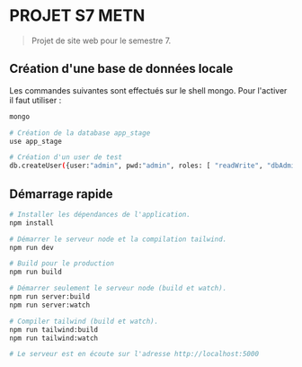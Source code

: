 # PROJET S7 METN

> Projet de site web pour le semestre 7.

## Création d'une base de données locale

Les commandes suivantes sont effectués sur le shell mongo.
Pour l'activer il faut utiliser : 
```bash
mongo
```

```bash
# Création de la database app_stage
use app_stage

# Création d'un user de test
db.createUser({user:"admin", pwd:"admin", roles: [ "readWrite", "dbAdmin" ]});
```

## Démarrage rapide

```bash
# Installer les dépendances de l'application.
npm install

# Démarrer le serveur node et la compilation tailwind.
npm run dev

# Build pour le production
npm run build

# Démarrer seulement le serveur node (build et watch).
npm run server:build
npm run server:watch

# Compiler tailwind (build et watch).
npm run tailwind:build
npm run tailwind:watch

# Le serveur est en écoute sur l'adresse http://localhost:5000
```
